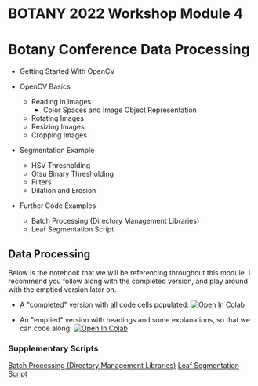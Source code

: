 # BOTANY 2022 Workshop Module 4

# Botany Conference Data Processing

* Getting Started With OpenCV

* OpenCV Basics
    * Reading in Images
        * Color Spaces and Image Object Representation
    * Rotating Images
    * Resizing Images
    * Cropping Images

* Segmentation Example
    * HSV Thresholding
    * Otsu Binary Thresholding
    * Filters
    * Dilation and Erosion

* Further Code Examples
    * Batch Processing (Directory Management Libraries)
    * Leaf Segmentation Script

## Data Processing
Below is the notebook that we will be referencing throughout this module. I recommend you follow along with the completed version, 
and play around with the emptied version later on. 

* A "completed" version with all code cells populated: 
[![Open In Colab](https://colab.research.google.com/assets/colab-badge.svg)](https://colab.research.google.com/github/richiehodel/Botany2022_DLworkshop/blob/main/4_data_processing/Module_4__Data_Processing_Complete.ipynb)

* An "emptied" version with headings and some explanations, so that we can code along:
[![Open In Colab](https://colab.research.google.com/assets/colab-badge.svg)](https://colab.research.google.com/github/richiehodel/Botany2022_DLworkshop/blob/main/4_data_processing/Module_4__Data_Processing_Emptied.ipynb)

### Supplementary Scripts
[Batch Processing (Directory Management Libraries)](link)
[Leaf Segmentation Script](link)

